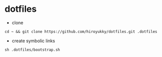 # dotfiles

- clone
```
cd ~ && git clone https://github.com/hiroyukky/dotfiles.git .dotfiles
```

- create symbolic links
```
sh .dotfiles/bootstrap.sh
```
